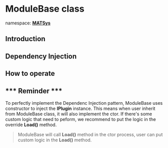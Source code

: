 # ModuleBase class

namespace: <ins><b>MATSys</b></ins> 

## Introduction

## Dependency Injection


## How to operate

## *** Reminder ***
To perfectly implement the Dependenc Injection pattern, ModuleBase uses constructor to inject the <b>IPlugin</b> instance. This means when user inherit from ModuleBase class, it will also implement the ctor. If there's some custom logic that need to peform, we recommend to put the logic in the override <b>Load()</b> method.

> ModuleBase will call **Load()** method in the ctor process, user can put custom logic in the **Load()** method.